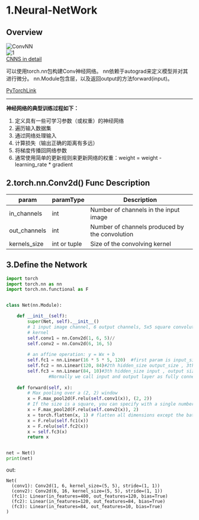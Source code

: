 # 1.Neural-NetWork
## Overview  
![ConvNN](https://cs231n.github.io/assets/nn1/neural_net2.jpeg)  
![1](https://pytorch.apachecn.org/docs/1.7/img/3250cbba812d68265cf7815d987bcd1b.png)    
[CNNS in detail](https://cs231n.github.io/convolutional-networks/#conv)  

可以使用torch.nn包构建Conv神经网络。
nn依赖于autograd来定义模型并对其进行微分。 nn.Module包含层，以及返回output的方法forward(input)。

[PyTorchLink](https://pytorch.org/tutorials/beginner/blitz/neural_networks_tutorial.html#sphx-glr-beginner-blitz-neural-networks-tutorial-py)  

***
**神经网络的典型训练过程如下：**
1. 定义具有一些可学习参数（或权重）的神经网络
2. 遍历输入数据集
3. 通过网络处理输入
4. 计算损失（输出正确的距离有多远）
5. 将梯度传播回网络参数
6. 通常使用简单的更新规则来更新网络的权重：weight = weight - learning_rate * gradient  

## 2.torch.nn.Conv2d() Func Description
|param|paramType|Description|
|----|----|----|
|in_channels|int|Number of channels in the input image|
|out_channels|int|Number of channels produced by the convolution|
|kernels_size|int or tuple|Size of the convolving kernel|
## 3.Define the Network
```python
import torch
import torch.nn as nn
import torch.nn.functional as F


class Net(nn.Module):

    def __init__(self):
        super(Net, self).__init__()
        # 1 input image channel, 6 output channels, 5x5 square convolution
        # kernel
        self.conv1 = nn.Conv2d(1, 6, 5)//
        self.conv2 = nn.Conv2d(6, 16, 5)
				
        # an affine operation: y = Wx + b
        self.fc1 = nn.Linear(16 * 5 * 5, 120)  #first param is input_size,second param is hidden_size
        self.fc2 = nn.Linear(120, 84)#2th hidden_size output_size , 3th hidden_size input
        self.fc3 = nn.Linear(84, 10)#3th hidden_size input , output size (num_classes)
				#Normally we call input and output layer as fully connected layer.
				
    def forward(self, x):
        # Max pooling over a (2, 2) window
        x = F.max_pool2d(F.relu(self.conv1(x)), (2, 2))
        # If the size is a square, you can specify with a single number
        x = F.max_pool2d(F.relu(self.conv2(x)), 2)
        x = torch.flatten(x, 1) # flatten all dimensions except the batch dimension
        x = F.relu(self.fc1(x))
        x = F.relu(self.fc2(x))
        x = self.fc3(x)
        return x


net = Net()
print(net)

```
out:
```
Net(
  (conv1): Conv2d(1, 6, kernel_size=(5, 5), stride=(1, 1))
  (conv2): Conv2d(6, 16, kernel_size=(5, 5), stride=(1, 1))
  (fc1): Linear(in_features=400, out_features=120, bias=True)
  (fc2): Linear(in_features=120, out_features=84, bias=True)
  (fc3): Linear(in_features=84, out_features=10, bias=True)
)
```

